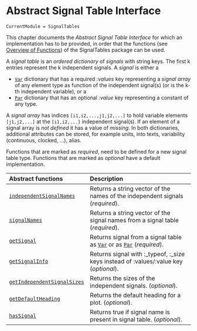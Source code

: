 # Abstract Signal Table Interface

```@meta
CurrentModule = SignalTables
```

This chapter documents the *Abstract Signal Table Interface* for which an implementation has to be provided,
in order that the functions (see [Overview of Functions](@ref)) of the SignalTables package can be used.

A *signal table* is an *ordered dictionary* of *signals* with string keys. The first k entries
represent the k independent signals. A *signal* is either a

- [`Var`](@ref) dictionary that has a required *:values* key representing a *signal array* of any element type 
  as function of the independent signal(s) (or is the k-th independent variable), or a
- [`Par`](@ref) dictionary that has an optional *:value* key representing a constant of any type.

A *signal array* has indices `[i1,i2,...,j1,j2,...]` to hold variable elements `[j1,j2,...]` 
at the `[i1,i2,...]` independent signal(s). If an element of a signal array is *not defined* 
it has a value of *missing*. In both dictionaries, additional attributes can be stored, 
for example units, into texts, variability (continuous, clocked, ...), alias. 

Functions that are marked as *required*, need to be defined for a new signal table type.
Functions that are marked as *optional* have a default implementation.

| Abstract functions                 | Description                                                                             |
|:-----------------------------------|:----------------------------------------------------------------------------------------|
| [`independentSignalNames`](@ref)   | Returns a string vector of the names of the independent signals (*required*).           |
| [`signalNames`](@ref)              | Returns a string vector of the signal names from a signal table (*required*).           |
| [`getSignal`](@ref)                | Returns signal from a signal table as [`Var`](@ref) or as [`Par`](@ref) (*required*).   |
| [`getSignalInfo`](@ref)            | Returns signal with :\_typeof, :\_size keys instead of :values/:value key (*optional*). |
| [`getIndependentSignalSizes`](@ref)| Returns the sizes of the independent signals. (*optional*).                             |
| [`getDefaultHeading`](@ref)        | Returns the default heading for a plot. (*optional*).                                   |
| [`hasSignal`](@ref)                | Returns true if signal name is present in signal table. (*optional*).                   |



